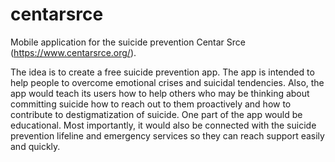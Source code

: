 # centarsrce

Mobile application for the suicide prevention Centar Srce (https://www.centarsrce.org/).

The idea is to create a free suicide prevention app. The app is intended to help people to overcome emotional crises and suicidal tendencies. Also, the app would teach its users how to help others who may be thinking about committing suicide how to reach out to them proactively and how to contribute to destigmatization of suicide. One part of the app would be educational. Most importantly, it would also be connected with the suicide prevention lifeline and emergency services so they can reach support easily and quickly.
